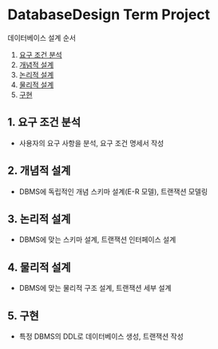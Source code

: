 # DatabaseDesign Term Project

데이터베이스 설계 순서

1. [요구 조건 분석](##-1.-요구-조건-분석)
2. [개념적 설계](##-2.-개념적-설계)
3. [논리적 설계](##-3.-논리적-설계)
4. [물리적 설계](##-4.-물리적-설계)
5. [구현](##-5.-구현)

## 1. 요구 조건 분석

- 사용자의 요구 사항을 분석, 요구 조건 명세서 작성

## 2. 개념적 설계

- DBMS에 독립적인 개념 스키마 설계(E-R 모델), 트랜잭션 모델링

## 3. 논리적 설계

- DBMS에 맞는 스키마 설계, 트랜잭션 인터페이스 설계

## 4. 물리적 설계

- DBMS에 맞는 물리적 구조 설계, 트랜잭션 세부 설계

## 5. 구현

- 특정 DBMS의 DDL로 데이터베이스 생성, 트랜잭션 작성
